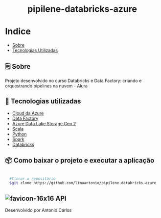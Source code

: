 <h1 align="center">
  pipilene-databricks-azure
</h1>

# Indice
- [Sobre](#-Sobre)
- [Tecnologias Utilizadas](#-tecnologias-utilizadas)



## 🗒 Sobre


Projeto desenvolvido no curso Databricks e Data Factory: criando e orquestrando pipelines na nuvem - Alura

## 🔗  Tecnologias utilizadas

- [Cloud da Azure](https://azure.microsoft.com/pt-pt/')
- [Data Factory]([https://spring.io/projects/spring-boot](https://azure.microsoft.com/pt-br/products/data-factory)')
- [Azure Data Lake Storage Gen 2]([http://hsqldb.org/](https://learn.microsoft.com/en-us/azure/storage/blobs/data-lake-storage-introduction)')
- [Scala]([https://junit.org/junit5/](https://docs.scala-lang.org/pt-br/tour/tour-of-scala.html)')
- [Python]([https://rest-assured.io/](https://www.python.org/)')
- [Spark]([https://swagger.io/specification/](https://spark.apache.org/)')
- [Databricks]([https://json-schema.org/](https://www.databricks.com/)')

## 📦 Como baixar o projeto e executar a aplicação

```bash

  #Clonar o repositório
  $git clone https://github.com/limaantonio/pipilene-databricks-azure

```

## ![favicon-16x16](https://github.com/heroku/favicon/raw/master/favicon.iconset/icon_16x16.png) API



Desenvolvido por Antonio Carlos
